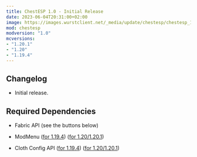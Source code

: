 ```yaml
---
title: ChestESP 1.0 - Initial Release
date: 2023-06-04T20:31:00+02:00
image: https://images.wurstclient.net/_media/update/chestesp/chestesp_1.0_540p.webp
mod: chestesp
modversion: "1.0"
mcversions:
- "1.20.1"
- "1.20"
- "1.19.4"
---
```

## Changelog
- Initial release.

## Required Dependencies

- Fabric API (see the buttons below)

- ModMenu ([for 1.19.4](https://modrinth.com/mod/modmenu/versions?l=fabric&g=1.19.4&c=release)) ([for 1.20/1.20.1](https://modrinth.com/mod/modmenu/versions?l=fabric&g=1.20&c=release))

- Cloth Config API ([for 1.19.4](https://modrinth.com/mod/cloth-config/versions?l=fabric&g=1.19.4&c=release)) ([for 1.20/1.20.1](https://modrinth.com/mod/cloth-config/versions?l=fabric&g=1.20&c=release))
